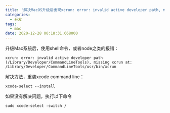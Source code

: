 ```yaml
---
title: '解决MacOS升级后出现xcrun: error: invalid active developer path, missing xcrun的问题'
categories:
  - 开发
tags:
  - mac
date: 2020-12-28 00:18:31.668000
---
```

升级Mac系统后，使用shell命令，或者node之类的报错：
```
xcrun: error: invalid active developer path (/Library/Developer/CommandLineTools), missing xcrun at: /Library/Developer/CommandLineTools/usr/bin/xcrun

```
解决方法，重装xcode command line：
```shell
xcode-select --install
```

如果没有解决问题，执行以下命令

```
sudo xcode-select -switch /
```

